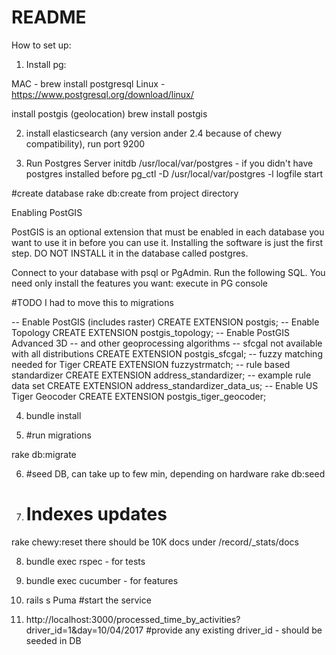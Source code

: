 # README

How to set up: 

1) Install pg:

MAC -  brew install postgresql
Linux - https://www.postgresql.org/download/linux/

install postgis (geolocation) 
brew install postgis

2) install elasticsearch (any version ander 2.4 because of chewy compatibility), run port 9200 

3) Run Postgres Server
initdb /usr/local/var/postgres - if you didn't have postgres installed before 
pg_ctl -D /usr/local/var/postgres -l logfile start


#create database
rake db:create  from project directory

Enabling PostGIS

PostGIS is an optional extension that must be enabled in each database you want to use it in before you can use it. Installing the software is just the first step. DO NOT INSTALL it in the database called postgres.

Connect to your database with psql or PgAdmin. Run the following SQL. You need only install the features you want:
execute in PG console

#TODO I had to move this to migrations

-- Enable PostGIS (includes raster)
CREATE EXTENSION postgis;
-- Enable Topology
CREATE EXTENSION postgis_topology;
-- Enable PostGIS Advanced 3D 
-- and other geoprocessing algorithms
-- sfcgal not available with all distributions
CREATE EXTENSION postgis_sfcgal;
-- fuzzy matching needed for Tiger
CREATE EXTENSION fuzzystrmatch;
-- rule based standardizer
CREATE EXTENSION address_standardizer;
-- example rule data set
CREATE EXTENSION address_standardizer_data_us;
-- Enable US Tiger Geocoder
CREATE EXTENSION postgis_tiger_geocoder;

4) bundle install

5) #run migrations

rake db:migrate

6) #seed DB, can take up to few min, depending on hardware
rake db:seed

7) # Indexes updates
rake chewy:reset       there should be 10K docs under /record/_stats/docs

8) bundle exec rspec   - for tests

9) bundle exec cucumber  - for features

10) rails s Puma       #start the service
  
11) http://localhost:3000/processed_time_by_activities?driver_id=1&day=10/04/2017  #provide any existing driver_id - should be seeded in DB
